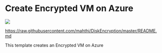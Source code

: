 # Create Encrypted VM on Azure

<a href="https://portal.azure.com/#create/Microsoft.Template/uri/https%3A%2F%2Fraw.githubusercontent.com%2Fmahthi%2FDiskEncryption%2Fmaster%2FEncryptedDiskVMCreateSample.json" target="_blank">
    <img src="http://azuredeploy.net/deploybutton.png"/>
</a>

https://raw.githubusercontent.com/mahthi/DiskEncryption/master/README.md 

This template creates an Encrypted VM on Azure